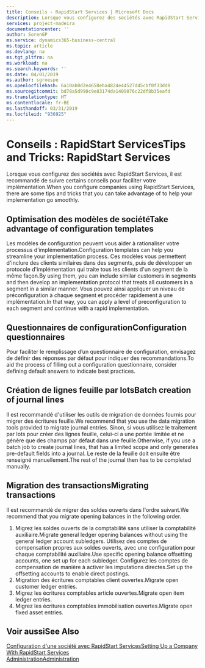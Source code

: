 ```yaml
---
title: Conseils - RapidStart Services | Microsoft Docs
description: Lorsque vous configurez des sociétés avec RapidStart Services, il est recommandé de suivre certains conseils pour faciliter votre implémentation.
services: project-madeira
documentationcenter: ''
author: SorenGP
ms.service: dynamics365-business-central
ms.topic: article
ms.devlang: na
ms.tgt_pltfrm: na
ms.workload: na
ms.search.keywords: ''
ms.date: 04/01/2019
ms.author: sgroespe
ms.openlocfilehash: 6a10ab0d2e4658eba4824e44527d45cbf0f33dd8
ms.sourcegitcommit: bd78a5d990c9e83174da1409076c22df8b35eafd
ms.translationtype: HT
ms.contentlocale: fr-BE
ms.lasthandoff: 03/31/2019
ms.locfileid: "936925"
---
```

# <a name="tips-and-tricks-rapidstart-services"></a><span data-ttu-id="55d3a-103">Conseils : RapidStart Services</span><span class="sxs-lookup"><span data-stu-id="55d3a-103">Tips and Tricks: RapidStart Services</span></span>
<span data-ttu-id="55d3a-104">Lorsque vous configurez des sociétés avec RapidStart Services, il est recommandé de suivre certains conseils pour faciliter votre implémentation.</span><span class="sxs-lookup"><span data-stu-id="55d3a-104">When you configure companies using RapidStart Services, there are some tips and tricks that you can take advantage of to help your implementation go smoothly.</span></span>  

## <a name="take-advantage-of-configuration-templates"></a><span data-ttu-id="55d3a-105">Optimisation des modèles de société</span><span class="sxs-lookup"><span data-stu-id="55d3a-105">Take advantage of configuration templates</span></span>  
<span data-ttu-id="55d3a-106">Les modèles de configuration peuvent vous aider à rationaliser votre processus d’implémentation.</span><span class="sxs-lookup"><span data-stu-id="55d3a-106">Configuration templates can help you streamline your implementation process.</span></span> <span data-ttu-id="55d3a-107">Ces modèles vous permettent d'inclure des clients similaires dans des segments, puis de développer un protocole d'implémentation qui traite tous les clients d'un segment de la même façon.</span><span class="sxs-lookup"><span data-stu-id="55d3a-107">By using them, you can include similar customers in segments and then develop an implementation protocol that treats all customers in a segment in a similar manner.</span></span> <span data-ttu-id="55d3a-108">Vous pouvez ainsi appliquer un niveau de préconfiguration à chaque segment et procéder rapidement à une implémentation.</span><span class="sxs-lookup"><span data-stu-id="55d3a-108">In that way, you can apply a level of preconfiguration to each segment and continue with a rapid implementation.</span></span>  

## <a name="configuration-questionnaires"></a><span data-ttu-id="55d3a-109">Questionnaires de configuration</span><span class="sxs-lookup"><span data-stu-id="55d3a-109">Configuration questionnaires</span></span>  
<span data-ttu-id="55d3a-110">Pour faciliter le remplissage d’un questionnaire de configuration, envisagez de définir des réponses par défaut pour indiquer des recommandations.</span><span class="sxs-lookup"><span data-stu-id="55d3a-110">To aid the process of filling out a configuration questionnaire, consider defining default answers to indicate best practices.</span></span>  

## <a name="batch-creation-of-journal-lines"></a><span data-ttu-id="55d3a-111">Création de lignes feuille par lots</span><span class="sxs-lookup"><span data-stu-id="55d3a-111">Batch creation of journal lines</span></span>  
<span data-ttu-id="55d3a-112">Il est recommandé d'utiliser les outils de migration de données fournis pour migrer des écritures feuille.</span><span class="sxs-lookup"><span data-stu-id="55d3a-112">We recommend that you use the data migration tools provided to migrate journal entries.</span></span> <span data-ttu-id="55d3a-113">Sinon, si vous utilisez le traitement par lots pour créer des lignes feuille, celui-ci a une portée limitée et ne génère que des champs par défaut dans une feuille.</span><span class="sxs-lookup"><span data-stu-id="55d3a-113">Otherwise, if you use a batch job to create journal lines, that has a limited scope and only generates pre-default fields into a journal.</span></span> <span data-ttu-id="55d3a-114">Le reste de la feuille doit ensuite être renseigné manuellement.</span><span class="sxs-lookup"><span data-stu-id="55d3a-114">The rest of the journal then has to be completed manually.</span></span>  

## <a name="migrating-transactions"></a><span data-ttu-id="55d3a-115">Migration des transactions</span><span class="sxs-lookup"><span data-stu-id="55d3a-115">Migrating transactions</span></span>  
<span data-ttu-id="55d3a-116">Il est recommandé de migrer des soldes ouverts dans l'ordre suivant.</span><span class="sxs-lookup"><span data-stu-id="55d3a-116">We recommend that you migrate opening balances in the following order.</span></span>  

1.  <span data-ttu-id="55d3a-117">Migrez les soldes ouverts de la comptabilité sans utiliser la comptabilité auxiliaire.</span><span class="sxs-lookup"><span data-stu-id="55d3a-117">Migrate general ledger opening balances without using the general ledger account subledgers.</span></span> <span data-ttu-id="55d3a-118">Utilisez des comptes de compensation propres aux soldes ouverts, avec une configuration pour chaque comptabilité auxiliaire.</span><span class="sxs-lookup"><span data-stu-id="55d3a-118">Use specific opening balance offsetting accounts, one set up for each subledger.</span></span> <span data-ttu-id="55d3a-119">Configurez les comptes de compensation de manière à activer les imputations directes.</span><span class="sxs-lookup"><span data-stu-id="55d3a-119">Set up the offsetting accounts to enable direct postings.</span></span>  
2.  <span data-ttu-id="55d3a-120">Migration des écritures comptables client ouvertes.</span><span class="sxs-lookup"><span data-stu-id="55d3a-120">Migrate open customer ledger entries.</span></span>  
3.  <span data-ttu-id="55d3a-121">Migrez les écritures comptables article ouvertes.</span><span class="sxs-lookup"><span data-stu-id="55d3a-121">Migrate open item ledger entries.</span></span>  
4.  <span data-ttu-id="55d3a-122">Migrez les écritures comptables immobilisation ouvertes.</span><span class="sxs-lookup"><span data-stu-id="55d3a-122">Migrate open fixed asset entries.</span></span>  

## <a name="see-also"></a><span data-ttu-id="55d3a-123">Voir aussi</span><span class="sxs-lookup"><span data-stu-id="55d3a-123">See Also</span></span>  
[<span data-ttu-id="55d3a-124">Configuration d'une société avec RapidStart Services</span><span class="sxs-lookup"><span data-stu-id="55d3a-124">Setting Up a Company With RapidStart Services</span></span>](admin-set-up-a-company-with-rapidstart.md)  
[<span data-ttu-id="55d3a-125">Administration</span><span class="sxs-lookup"><span data-stu-id="55d3a-125">Administration</span></span>](admin-setup-and-administration.md)
